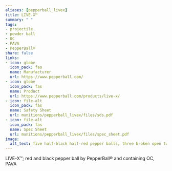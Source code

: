 ```yaml
--- 
aliases: [pepperball_livex] 
title: LIVE-X™ 
summary: " " 
tags:  
- projectile 
- powder ball 
- OC 
- PAVA 
- PepperBall® 
share: false 
links:  
- icon: globe 
  icon_pack: fas 
  name: Manufacturer 
  url: https://www.pepperball.com/ 
- icon: globe 
  icon_pack: fas 
  name: Product 
  url: https://www.pepperball.com/products/live-x/ 
- icon: file-alt  
  icon_pack: fas 
  name: Safety Sheet 
  url: munitions/pepperball_livex/files/sds.pdf 
- icon: file-alt  
  icon_pack: fas 
  name: Spec Sheet 
  url: munitions/pepperball_livex/files/spec_sheet.pdf 
image: 
  alt_text: five half-black half-red pepper balls, three broken open two intact, surrounding a green marking pepper ball are pictured on the ground. They're plastic balls, round and smooth, made up of two parts that snap together like an Easter Egg. Inside the intact ones we can just barely see compacted powder. Outside the broken ones, they are covered in a white dust. 
---
```

LIVE-X™; red and black pepper ball by PepperBall® and containing OC, PAVA
